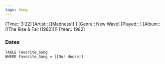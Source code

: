 ```yaml
---
tags: Song  
---
```

[Time:: 3:22]
[Artist:: [[Madness]] ]
[Genre:: New Wave]
[Played:: ]
[Album:: [[The Rise & Fall (1982)]]]
[Year:: 1982]
### Dates
````dataview
TABLE Favorite_Song
WHERE Favorite_Song = [[Our House]]
````